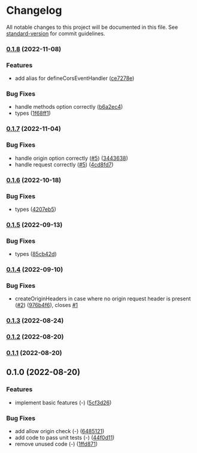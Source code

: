 # Changelog

All notable changes to this project will be documented in this file. See [standard-version](https://github.com/conventional-changelog/standard-version) for commit guidelines.

### [0.1.8](https://github.com/NozomuIkuta/h3-cors/compare/v0.1.7...v0.1.8) (2022-11-08)


### Features

* add alias for defineCorsEventHandler ([ce7278e](https://github.com/NozomuIkuta/h3-cors/commit/ce7278ec42820585dd1c32380471bd46a957b741))


### Bug Fixes

* handle methods option correctly ([b6a2ec4](https://github.com/NozomuIkuta/h3-cors/commit/b6a2ec49f24ff63bae9fcd31c3e18022d0701161))
* types ([1f68ff1](https://github.com/NozomuIkuta/h3-cors/commit/1f68ff1a5126af7cbe065fbd9c3efe098efcf9d8))

### [0.1.7](https://github.com/NozomuIkuta/h3-cors/compare/v0.1.6...v0.1.7) (2022-11-04)


### Bug Fixes

* handle origin option correctly ([#5](https://github.com/NozomuIkuta/h3-cors/issues/5)) ([3443638](https://github.com/NozomuIkuta/h3-cors/commit/344363870fae1b562875fc456294fd42cdc025b1))
* handle request correctly ([#5](https://github.com/NozomuIkuta/h3-cors/issues/5)) ([4cd8fd7](https://github.com/NozomuIkuta/h3-cors/commit/4cd8fd7c9b0e4201027eff6926c509a33151faae))

### [0.1.6](https://github.com/NozomuIkuta/h3-cors/compare/v0.1.5...v0.1.6) (2022-10-18)


### Bug Fixes

* types ([4207eb5](https://github.com/NozomuIkuta/h3-cors/commit/4207eb591bc766820129836269afc46e62687928))

### [0.1.5](https://github.com/NozomuIkuta/h3-cors/compare/v0.1.4...v0.1.5) (2022-09-13)


### Bug Fixes

* types ([85cb42d](https://github.com/NozomuIkuta/h3-cors/commit/85cb42d6bdedbb9034d81048347fff568bda9e33))

### [0.1.4](https://github.com/NozomuIkuta/h3-cors/compare/v0.1.3...v0.1.4) (2022-09-10)


### Bug Fixes

* createOriginHeaders in case where no origin request header is present ([#2](https://github.com/NozomuIkuta/h3-cors/issues/2)) ([976b4f6](https://github.com/NozomuIkuta/h3-cors/commit/976b4f64d8f1ba2e3f18b8e41c22a02ef3b90d5f)), closes [#1](https://github.com/NozomuIkuta/h3-cors/issues/1)

### [0.1.3](https://github.com/NozomuIkuta/h3-cors/compare/v0.1.2...v0.1.3) (2022-08-24)

### [0.1.2](https://github.com/NozomuIkuta/h3-cors/compare/v0.1.1...v0.1.2) (2022-08-20)

### [0.1.1](https://github.com/NozomuIkuta/h3-cors/compare/v0.1.0...v0.1.1) (2022-08-20)

## 0.1.0 (2022-08-20)


### Features

* implement basic features (-) ([5cf3d26](https://github.com/NozomuIkuta/h3-cors/commit/5cf3d26781491b10b51f1af8dc5f0d75376d938b))


### Bug Fixes

* add allow origin check (-) ([6485121](https://github.com/NozomuIkuta/h3-cors/commit/6485121fff65d927c5eaf5683fff759ee2710ed3))
* add code to pass unit tests (-) ([44f0d11](https://github.com/NozomuIkuta/h3-cors/commit/44f0d11c9e97df069752d12701706fd272696180))
* remove unused code (-) ([1ffd871](https://github.com/NozomuIkuta/h3-cors/commit/1ffd871dce41c3f2a898b8bf27b6bba9455eb697))
